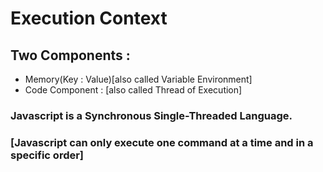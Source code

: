 # Execution Context

## Two Components : 

- Memory(Key : Value)[also called Variable Environment]
- Code Component : [also called Thread of Execution]
 
### Javascript is a Synchronous Single-Threaded Language.

### [Javascript can only execute one command at a time and in a specific order]